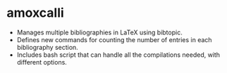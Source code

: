 amoxcalli
=========

* Manages multiple bibliographies in LaTeX using bibtopic.
* Defines new commands for counting the number of entries in each bibliography section.
* Includes bash script that can handle all the compilations needed, with different options.
